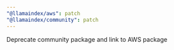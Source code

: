 ```yaml
---
"@llamaindex/aws": patch
"@llamaindex/community": patch
---
```


Deprecate community package and link to AWS package
